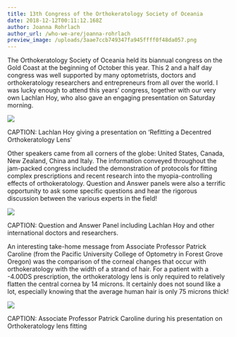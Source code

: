 ```yaml
---
title: 13th Congress of the Orthokeratology Society of Oceania
date: 2018-12-12T00:11:12.168Z
author: Joanna Rohrlach
author_url: /who-we-are/joanna-rohrlach
preview_image: /uploads/3aae7ccb749347fa945ffff0f48da057.png
---
```

The Orthokeratology Society of Oceania held its biannual congress on the Gold Coast at the beginning of October this year. This 2 and a half day congress was well supported by many optometrists, doctors and orthokeratology researchers and entrepreneurs from all over the world. I was lucky enough to attend this years’ congress, together with our very own Lachlan Hoy, who also gave an engaging presentation on Saturday morning. 

![](/uploads/20181005_143709.jpg)

CAPTION: Lachlan Hoy giving a presentation on ‘Refitting a Decentred Orthokeratology Lens’

Other speakers came from all corners of the globe: United States, Canada, New Zealand, China and Italy. The information conveyed throughout the jam-packed congress included the demonstration of protocols for fitting complex prescriptions and recent research into the myopia-controlling effects of orthokeratology. Question and Answer panels were also a terrific opportunity to ask some specific questions and hear the rigorous discussion between the various experts in the field!

![](/uploads/20181005_154340.jpg)

CAPTION: Question and Answer Panel including Lachlan Hoy and other international doctors and researchers.

An interesting take-home message from Associate Professor Patrick Caroline (from the Pacific University College of Optometry in Forest Grove Oregon) was the comparison of the corneal changes that occur with orthokeratology with the width of a strand of hair. For a patient with a -4.00DS prescription, the orthokeratology lens is only required to relatively flatten the central cornea by 14 microns. It certainly does not sound like a lot, especially knowing that the average human hair is only 75 microns thick!

![](/uploads/20181005_172709.jpg)

CAPTION: Associate Professor Patrick Caroline during his presentation on Orthokeratology lens fitting
